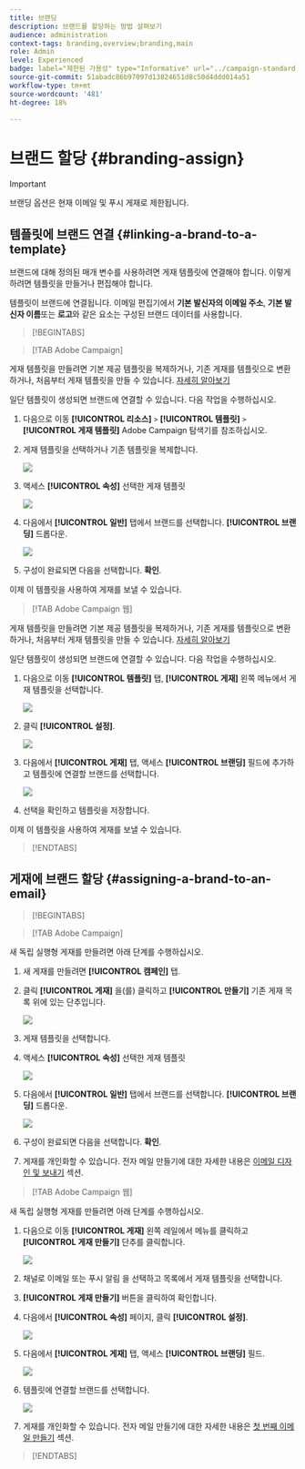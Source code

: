 ```yaml
---
title: 브랜딩
description: 브랜드를 할당하는 방법 살펴보기
audience: administration
context-tags: branding,overview;branding,main
role: Admin
level: Experienced
badge: label="제한된 가용성" type="Informative" url="../campaign-standard-migration-home.md" tooltip="마이그레이션된 사용자 Campaign Standard으로 제한됨"
source-git-commit: 51abadc86b97097d13824651d8c50d4ddd014a51
workflow-type: tm+mt
source-wordcount: '481'
ht-degree: 18%

---
```


# 브랜드 할당 {#branding-assign}

>[!IMPORTANT]
>
>브랜딩 옵션은 현재 이메일 및 푸시 게재로 제한됩니다.

## 템플릿에 브랜드 연결 {#linking-a-brand-to-a-template}

브랜드에 대해 정의된 매개 변수를 사용하려면 게재 템플릿에 연결해야 합니다. 이렇게 하려면 템플릿을 만들거나 편집해야 합니다.

템플릿이 브랜드에 연결됩니다. 이메일 편집기에서 **기본 발신자의 이메일 주소**, **기본 발신자 이름**&#x200B;또는 **로고**&#x200B;와 같은 요소는 구성된 브랜드 데이터를 사용합니다.

>[!BEGINTABS]

>[!TAB Adobe Campaign]

게재 템플릿을 만들려면 기본 제공 템플릿을 복제하거나, 기존 게재를 템플릿으로 변환하거나, 처음부터 게재 템플릿을 만들 수 있습니다. [자세히 알아보기](https://experienceleague.adobe.com/en/docs/campaign/campaign-v8/send/create-templates)

일단 템플릿이 생성되면 브랜드에 연결할 수 있습니다. 다음 작업을 수행하십시오.

1. 다음으로 이동 **[!UICONTROL 리소스]** `>` **[!UICONTROL 템플릿]** `>` **[!UICONTROL 게재 템플릿]** Adobe Campaign 탐색기를 참조하십시오.

1. 게재 템플릿을 선택하거나 기존 템플릿을 복제합니다.

   ![](assets/branding_assign_V8_1.png)

1. 액세스 **[!UICONTROL 속성]** 선택한 게재 템플릿

   ![](assets/branding_assign_V8_2.png)

1. 다음에서 **[!UICONTROL 일반]** 탭에서 브랜드를 선택합니다. **[!UICONTROL 브랜딩]** 드롭다운.

   ![](assets/branding_assign_V8_3.png)

1. 구성이 완료되면 다음을 선택합니다. **확인**.

이제 이 템플릿을 사용하여 게재를 보낼 수 있습니다.

>[!TAB Adobe Campaign 웹]

게재 템플릿을 만들려면 기본 제공 템플릿을 복제하거나, 기존 게재를 템플릿으로 변환하거나, 처음부터 게재 템플릿을 만들 수 있습니다. [자세히 알아보기](https://experienceleague.adobe.com/en/docs/campaign-web/v8/msg/delivery-template)

일단 템플릿이 생성되면 브랜드에 연결할 수 있습니다. 다음 작업을 수행하십시오.

1. 다음으로 이동 **[!UICONTROL 템플릿]** 탭, **[!UICONTROL 게재]** 왼쪽 메뉴에서 게재 템플릿을 선택합니다.

   ![](assets/branding_assign_web_1.png)

1. 클릭 **[!UICONTROL 설정]**.

   ![](assets/branding_assign_web_2.png)

1. 다음에서 **[!UICONTROL 게재]** 탭, 액세스 **[!UICONTROL 브랜딩]** 필드에 추가하고 템플릿에 연결할 브랜드를 선택합니다.

   ![](assets/branding_assign_web_3.png)

1. 선택을 확인하고 템플릿을 저장합니다.

이제 이 템플릿을 사용하여 게재를 보낼 수 있습니다.

>[!ENDTABS]

## 게재에 브랜드 할당 {#assigning-a-brand-to-an-email}

>[!BEGINTABS]

>[!TAB Adobe Campaign]

새 독립 실행형 게재를 만들려면 아래 단계를 수행하십시오.

1. 새 게재를 만들려면 **[!UICONTROL 캠페인]** 탭.

1. 클릭 **[!UICONTROL 게재]** 을(를) 클릭하고 **[!UICONTROL 만들기]** 기존 게재 목록 위에 있는 단추입니다.

   ![](assets/branding_assign_V8_4.png)

1. 게재 템플릿을 선택합니다.

1. 액세스 **[!UICONTROL 속성]** 선택한 게재 템플릿

   ![](assets/branding_assign_V8_5.png)

1. 다음에서 **[!UICONTROL 일반]** 탭에서 브랜드를 선택합니다. **[!UICONTROL 브랜딩]** 드롭다운.

   ![](assets/branding_assign_V8_6.png)

1. 구성이 완료되면 다음을 선택합니다. **확인**.

1. 게재를 개인화할 수 있습니다. 전자 메일 만들기에 대한 자세한 내용은 [이메일 디자인 및 보내기](https://experienceleague.adobe.com/en/docs/campaign-web/v8/msg/email/create-email) 섹션.

>[!TAB Adobe Campaign 웹]

새 독립 실행형 게재를 만들려면 아래 단계를 수행하십시오.

1. 다음으로 이동 **[!UICONTROL 게재]** 왼쪽 레일에서 메뉴를 클릭하고 **[!UICONTROL 게재 만들기]** 단추를 클릭합니다.

   ![](assets/branding_assign_web_4.png)

1. 채널로 이메일 또는 푸시 알림 을 선택하고 목록에서 게재 템플릿을 선택합니다.

1. **[!UICONTROL 게재 만들기]** 버튼을 클릭하여 확인합니다.

1. 다음에서 **[!UICONTROL 속성]** 페이지, 클릭 **[!UICONTROL 설정]**.

   ![](assets/branding_assign_web_5.png)

1. 다음에서 **[!UICONTROL 게재]** 탭, 액세스 **[!UICONTROL 브랜딩]** 필드.

   ![](assets/branding_assign_web_6.png)

1. 템플릿에 연결할 브랜드를 선택합니다.

   ![](assets/branding_assign_web_7.png)

1. 게재를 개인화할 수 있습니다. 전자 메일 만들기에 대한 자세한 내용은 [첫 번째 이메일 만들기](https://experienceleague.adobe.com/en/docs/campaign-web/v8/msg/email/create-email) 섹션.

>[!ENDTABS]
